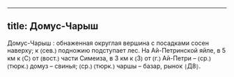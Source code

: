 
---
title: Домус-Чарыш
---
Домус-Чарыш
: обнаженная округлая вершина с посадками сосен наверху; к ⦅сев.⦆ подножию подступает лес. На Ай-Петринской яйле, в 5 км к ⦅С⦆ от ⦅вост.⦆ части Симеиза, в 3 км к ⦅З⦆ от ⦅г.⦆ Ай-Петри – ⦅ср.⦆ ⦅тюрк.⦆ домуз – свинья; ⦅ср.⦆ ⦅тюрк.⦆ чаршы – базар, рынок ⦃Д8⦄.

